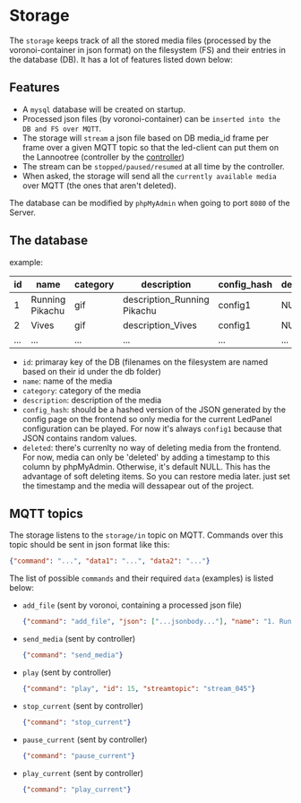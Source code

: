 # Storage

The `storage` keeps track of all the stored media files (processed by the voronoi-container in json format) on the filesystem (FS) and their entries in the database (DB). It has a lot of features listed down below:

## Features

* A `mysql` database will be created on startup.
* Processed json files (by voronoi-container) can be `inserted into the DB and FS over MQTT`.
* The storage will `stream` a json file based on DB media_id frame per frame over a given MQTT topic so that the led-client can put them on the Lannootree (controller by the [controller](../controller/README.md))
* The stream can be `stopped/paused/resumed` at all time by the controller.
* When asked, the storage will send all the `currently available media` over MQTT (the ones that aren't deleted).

The database can be modified by `phpMyAdmin` when going to port `8080` of the Server.

## The database

example:

| id | name | category | description | config_hash | deleted |
|---|---|---|---|---|---|
| 1 | Running Pikachu | gif | description_Running Pikachu | config1 | NULL |
| 2 | Vives | gif | description_Vives | config1 | NULL |
|...|...|...|...|...|...|

* `id`: primaray key of the DB (filenames on the filesystem are named based on their id under the db folder)
* `name`: name of the media
* `category`: category of the media
* `description`: description of the media
* `config_hash`: should be a hashed version of the JSON generated by the config page on the frontend so only media for the current LedPanel configuration can be played. For now it's always `config1` because that JSON contains random values.
* `deleted`: there's currenlty no way of deleting media from the frontend. For now, media can only be 'deleted' by adding a timestamp to this column by phpMyAdmin. Otherwise, it's default NULL. This has the advantage of soft deleting items. So you can restore media later. just set the timestamp and the media will dessapear out of the project.

## MQTT topics

The storage listens to the `storage/in` topic on MQTT. Commands over this topic should be sent in json format like this:

```json
{"command": "...", "data1": "...", "data2": "..."}
```

The list of possible `commands` and their required `data` (examples) is listed below:

* `add_file` (sent by voronoi, containing a processed json file)
  
  ```json
  {"command": "add_file", "json": ["...jsonbody..."], "name": "1. Running Pikachu", "category": "gif", "description": "description_Running Pikachu"}
  ```

* `send_media` (sent by controller)

  ```json
  {"command": "send_media"}
  ```

* `play` (sent by controller)

  ```json
  {"command": "play", "id": 15, "streamtopic": "stream_045"}
  ```

* `stop_current` (sent by controller)

  ```json
  {"command": "stop_current"}
  ```

* `pause_current` (sent by controller)

  ```json
  {"command": "pause_current"}
  ```

* `play_current` (sent by controller)

  ```json
  {"command": "play_current"}
  ```
